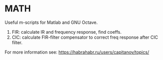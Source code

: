 # MATH
Useful m-scripts for Matlab and GNU Octave.

1. FIR: calculate IR and frequency response, find coeffs.
2. CIC: calculate FIR-filter compensator to correct freq response after CIC filter.

For more information see: https://habrahabr.ru/users/capitanov/topics/
